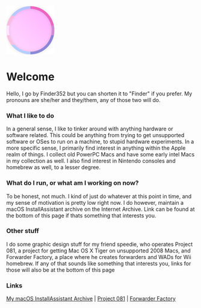 <img width="128" src="https://raw.githubusercontent.com/Finder352/finder352.github.io/main/PinkWithFlags.png">

# Welcome

Hello, I go by Finder352 but you can shorten it to "Finder" if you prefer.  My pronouns are she/her and they/them, any of those two will do.


### What I like to do

In a general sense, I like to tinker around with anything hardware or software related.  This could be anything from trying to get unsupported software or OSes to run on a machine, to stupid hardware experiments.  In a more specific sense, I primarily find interest in anything within the Apple realm of things.  I collect old PowerPC Macs and have some early intel Macs in my collection as well.  I also find interest in Nintendo consoles and homebrew as well, to a lesser degree.


### What do I run, or what am I working on now?

To be honest, not much.  I kind of just do whatever at this point in time, and my sense of motivation is pretty low right now.  I do however, maintain a macOS InstallAssistant archive on the Internet Archive.  Link can be found at the bottom of this page if thats something that interests you.


### Other stuff

I do some graphic design stuff for my friend speedie, who operates Project 081, a project for getting Mac OS X Tiger on unsupported 2008 Macs, and Forwarder Factory, a place where he creates forwarders and WADs for Wii homebrew.  If any of that sounds like something that interests you, links for those will also be at the bottom of this page


### Links

[My macOS InstallAssistant Archive](https://archive.org/details/@finder352) | [Project 081](https://p081.github.io) | [Forwarder Factory](https://youtube.com/forwarderfactory)
